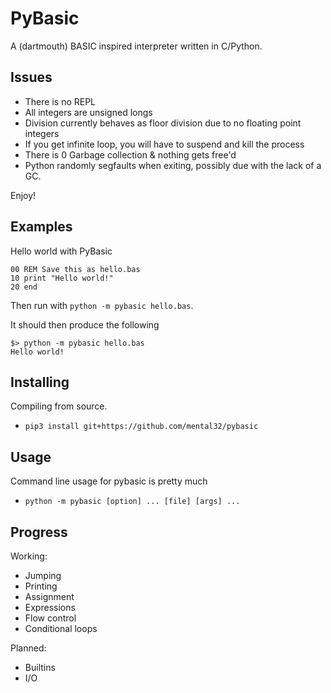 # PyBasic

A (dartmouth) BASIC inspired interpreter written in C/Python.

## Issues
 - There is no REPL
 - All integers are unsigned longs
 - Division currently behaves as floor division due to no floating point integers
 - If you get infinite loop, you will have to suspend and kill the process
 - There is 0 Garbage collection & nothing gets free'd
 - Python randomly segfaults when exiting, possibly due with the lack of a GC.

Enjoy!

## Examples
Hello world with PyBasic
```basic
00 REM Save this as hello.bas
10 print "Hello world!"
20 end
```
Then run with `python -m pybasic hello.bas`.

It should then produce the following
```
$> python -m pybasic hello.bas
Hello world!
```

## Installing

Compiling from source.
- `pip3 install git+https://github.com/mental32/pybasic`

## Usage

Command line usage for pybasic is pretty much
 - `python -m pybasic [option] ... [file] [args] ...`

## Progress

Working:
 - Jumping
 - Printing
 - Assignment
 - Expressions
 - Flow control
 - Conditional loops

Planned:
 - Builtins
 - I/O
